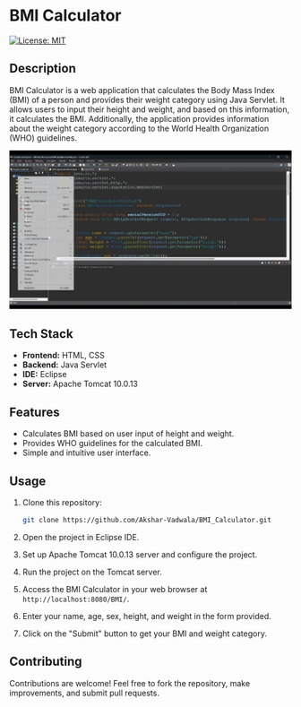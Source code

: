 # BMI Calculator

[![License: MIT](https://img.shields.io/badge/License-MIT-blue.svg)](https://opensource.org/licenses/MIT)


## Description

BMI Calculator is a web application that calculates the Body Mass Index (BMI) of a person and provides their weight category using Java Servlet. It allows users to input their height and weight, and based on this information, it calculates the BMI. Additionally, the application provides information about the weight category according to the World Health Organization (WHO) guidelines.

![](/demo.gif)

## Tech Stack

- **Frontend:** HTML, CSS
- **Backend:** Java Servlet
- **IDE:** Eclipse
- **Server:** Apache Tomcat 10.0.13


## Features

- Calculates BMI based on user input of height and weight.
- Provides WHO guidelines for the calculated BMI.
- Simple and intuitive user interface.

## Usage

1. Clone this repository:

    ```bash
    git clone https://github.com/Akshar-Vadwala/BMI_Calculator.git
    ```

2. Open the project in Eclipse IDE.

3. Set up Apache Tomcat 10.0.13 server and configure the project.

4. Run the project on the Tomcat server.

5. Access the BMI Calculator in your web browser at `http://localhost:8080/BMI/`.

6. Enter your name, age, sex, height, and weight in the form provided.

7. Click on the "Submit" button to get your BMI and weight category.

## Contributing

Contributions are welcome! Feel free to fork the repository, make improvements, and submit pull requests.


